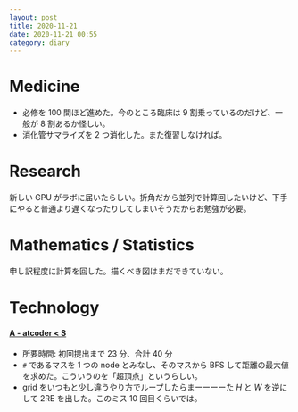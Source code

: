 ```yaml
---
layout: post
title: 2020-11-21
date: 2020-11-21 00:55
category: diary
---
```


# Medicine
- 必修を 100 問ほど進めた。今のところ臨床は 9 割乗っているのだけど、一般が 8 割あるか怪しい。
- 消化管サマライズを 2 つ消化した。また復習しなければ。

# Research
新しい GPU がラボに届いたらしい。折角だから並列で計算回したいけど、下手にやると普通より遅くなったりしてしまいそうだからお勉強が必要。

# Mathematics / Statistics
申し訳程度に計算を回した。描くべき図はまだできていない。

# Technology

#### [A - atcoder < S](https://atcoder.jp/contests/agc048/tasks/agc048_a)
- 所要時間: 初回提出まで 23 分、合計 40 分
- `#` であるマスを 1 つの node とみなし、そのマスから BFS して距離の最大値を求めた。こういうのを「超頂点」というらしい。
- grid をいつもと少し違うやり方でループしたらまーーーーた $H$ と $W$ を逆にして 2RE を出した。このミス 10 回目くらいでは。